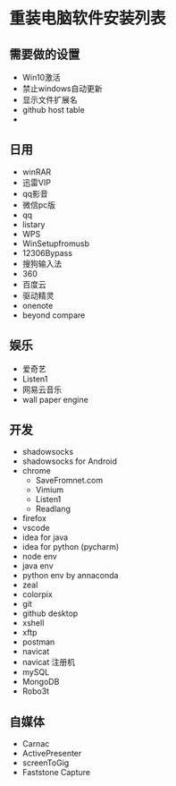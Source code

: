 # 重装电脑软件安装列表

## 需要做的设置
- Win10激活
- 禁止windows自动更新
- 显示文件扩展名
- github host table
- 

## 日用
- winRAR
- 迅雷VIP
- qq影音
- 微信pc版
- qq
- listary
- WPS
- WinSetupfromusb
- 12306Bypass
- 搜狗输入法
- 360
- 百度云
- 驱动精灵
- onenote
- beyond compare

## 娱乐
- 爱奇艺
- Listen1
- 网易云音乐
- wall paper engine

## 开发
- shadowsocks
- shadowsocks for Android
- chrome
  - SaveFromnet.com
  - Vimium
  - Listen1
  - Readlang
- firefox
- vscode
- idea for java
- idea for python (pycharm)
- node env
- java env
- python env by annaconda
- zeal
- colorpix
- git
- github desktop
- xshell
- xftp
- postman
- navicat
- navicat 注册机
- mySQL
- MongoDB
- Robo3t

## 自媒体
- Carnac
- ActivePresenter
- screenToGig
- Faststone Capture
